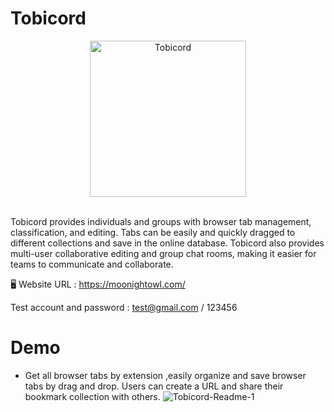 # Tobicord  

<div align="center">
  <img src="https://user-images.githubusercontent.com/108926305/222359934-7bfeb8ad-57d1-4606-8841-f5847ffe679f.png" alt="Tobicord" style="width: 250px">
</div>  <br>

Tobicord provides individuals and groups with browser tab management, classification, and editing. Tabs can be easily and quickly dragged to different collections and save in the online database. Tobicord also provides multi-user collaborative editing and group chat rooms, making it easier for teams to communicate and collaborate.  

🖥️ Website URL : https://moonightowl.com/  
  
Test account and password : test@gmail.com / 123456  

# Demo  
- Get all browser tabs by extension ,easily organize and save browser tabs by drag and drop. Users can  create a URL and share their bookmark collection with others.
![Tobicord-Readme-1](https://pub-61a84bb50f35476fb1e838152ab72616.r2.dev/Tobicord-Readme-1.gif)

